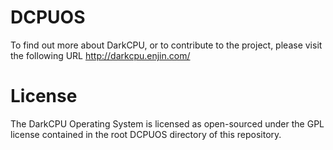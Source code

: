 DCPUOS
======
To find out more about DarkCPU, or to contribute to the project, please visit the following URL
http://darkcpu.enjin.com/

License
=======
The DarkCPU Operating System is licensed as open-sourced under the GPL license contained in the root DCPUOS directory of this repository.
